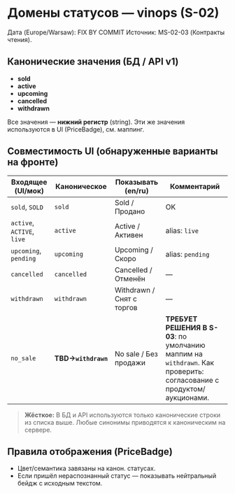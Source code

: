 # Домены статусов — vinops (S-02)

Дата (Europe/Warsaw): FIX BY COMMIT
Источник: MS-02-03 (Контракты чтения).

## Канонические значения (БД / API v1)
- **sold**
- **active**
- **upcoming**
- **cancelled**
- **withdrawn**

Все значения — **нижний регистр** (string). Эти же значения используются в UI (PriceBadge), см. маппинг.

## Совместимость UI (обнаруженные варианты на фронте)
| Входящее (UI/мок) | Каноническое | Показывать (en/ru) | Комментарий |
|---|---|---|---|
| `sold`, `SOLD` | `sold` | Sold / Продано | OK |
| `active`, `ACTIVE`, `live` | `active` | Active / Активен | alias: `live` |
| `upcoming`, `pending` | `upcoming` | Upcoming / Скоро | alias: `pending` |
| `cancelled` | `cancelled` | Cancelled / Отменён | — |
| `withdrawn` | `withdrawn` | Withdrawn / Снят с торгов | — |
| `no_sale` | **TBD→`withdrawn`** | No sale / Без продажи | **ТРЕБУЕТ РЕШЕНИЯ В S-03**: по умолчанию маппим на `withdrawn`. Как проверить: согласование с продуктом/аукционами. |

> **Жёсткое:** В БД и API используются только канонические строки из списка выше. Любые синонимы приводятся к каноническим на сервере.

## Правила отображения (PriceBadge)
- Цвет/семантика завязаны на канон. статусах.
- Если пришёл нераспознанный статус — показывать нейтральный бейдж с исходным текстом.

